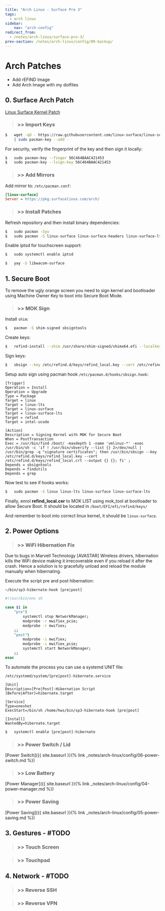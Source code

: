 ```yaml
---
title: "Arch Linux - Surface Pro 3"
tags:
  - arch linux
sidebar:
    nav: "arch-config"
redirect_from:
  - /notes/arch-linux/surface-pro-3/
prev-section: /notes/arch-linux/config/09-backup/
---
```


# Arch Patches

* Add rEFIND Image
* Add Arch Image with my dotfiles

## 0. Surface Arch Patch

[Linux Surface Kernel Patch](https://github.com/linux-surface/linux-surface)

> ### >> Import Keys

```sh
$   wget -qO - https://raw.githubusercontent.com/linux-surface/linux-surface/master/pkg/keys/surface.asc \
    | sudo pacman-key --add -
```

For security, verify the fingerprint of the key and then sign it locally:
```sh
$   sudo pacman-key --finger 56C464BAAC421453
$   sudo pacman-key --lsign-key 56C464BAAC421453
```

> ### >> Add Mirrors

Add mirror to: `/etc/pacman.conf`:
```ini
[linux-surface]
Server = https://pkg.surfacelinux.com/arch/
```

> ### >> Install Patches

Refresh repository and then install binary dependencies:
```sh
$   sudo pacman -Syu
$   sudo pacman -S linux-surface linux-surface-headers linux-surface-lts linux-surface-lts-headers iptsd surface-ipts-firmware
```

Enable iptsd for touchscreen support:
```sh
$   sudo systemctl enable iptsd
```

```sh
$   yay -S libwacom-surface
```


## 1. Secure Boot

To remove the ugly orange screen you need to sign kernel and bootloader using Machine Owner Key to boot into Secure Boot Mode.

> ### >> MOK Sign

Install `shim`:
```sh
$   pacman -S shim-signed sbsigntools
```

Create keys:
```sh
$   refind-install --shim /usr/share/shim-signed/shimx64.efi --localkeys
```

Sign keys:
```sh
$   sbsign --key /etc/refind.d/keys/refind_local.key --cert /etc/refind.d/keys/refind_local.crt --output /boot/vmlinuz-linux-surface /boot/vmlinuz-linux-surface
```

Setup auto sign using pacman hook `/etc/pacman.d/hooks/sbsign.hook`:
```systemd
[Trigger]
Operation = Install
Operation = Upgrade
Type = Package
Target = linux
Target = linux-lts
Target = linux-surface
Target = linux-surface-lts
Target = refind
Target = intel-ucode

[Action]
Description = Signing Kernel with MOK for Secure Boot
When = PostTransaction
Exec = /usr/bin/find /boot/ -maxdepth 1 -name 'vmlinuz-*' -exec /usr/bin/sh -c 'if ! /usr/bin/sbverify --list {} 2>/dev/null | /usr/bin/grep -q "signature certificates"; then /usr/bin/sbsign --key /etc/refind.d/keys/refind_local.key --cert /etc/refind.d/keys/refind_local.crt --output {} {}; fi' ;
Depends = sbsigntools
Depends = findutils
Depends = grep
```

Now test to see if hooks works:
```sh
$   sudo pacman -S linux linux-lts linux-surface linux-surface-lts
```

Finally, enrol __refind_local.cer__ to MOK LIST using mok_tool at bootloader to allow Secure Boot. It should be located in `/boot/EFI/efi/refind/keys/`

And remember to boot into correct linux kernel, it should be `linux-surface`.


## 2. Power Options

> ### >> WiFi Hibernation Fix

Due to bugs in Marvell Technology [AVASTAR] Wireless drivers, hibernation kills the WiFi device making it irrecoverable even if you reload it after the crash.
Hence a solution is to gracefully unload and reload the module manually when hibernating.


Execute the script pre and post hibernation:

`~/bin/sp3-hibernate-hook [pre|post]`
```sh
#!/usr/bin/env sh

case $1 in
    "pre")
        systemctl stop NetworkManager;
        modprobe -r mwifiex_pcie;
        modprobe -r mwifiex;
    ;;
    "post")
        modprobe -i mwifiex;
        modprobe -i mwifiex_pcie;
        systemctl start NetworkManager;
    ;;
esac
```

To automate the process you can use a systemd UNIT file:

`/etc/systemd/system/[pre|post]-hibernate.service`
```systemd
[Unit]
Description=[Pre|Post]-Hibernation Script
[Before|After]=hibernate.target

[Service]
Type=oneshot
ExecStart=/bin/sh /home/hws/bin/sp3-hibernate-hook [pre|post]

[Install]
WantedBy=hibernate.target
```

```sh
$   systemctl enable [pre|post]-hibernate
```

> ### >> Power Switch / Lid

[Power Switch]({{ site.baseurl }}{% link _notes/arch-linux/config/06-power-switch.md %})

> ### >> Low Battery

[Power Manager]({{ site.baseurl }}{% link _notes/arch-linux/config/04-power-manager.md %})

> ### >> Power Saving

[Power Saving]({{ site.baseurl }}{% link _notes/arch-linux/config/05-power-saving.md %})

## 3. Gestures - #TODO

> ### >> Touch Screen

> ### >> Touchpad

## 4. Network - #TODO

> ### >> Reverse SSH

> ### >> Reverse VPN
